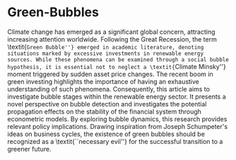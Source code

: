 # Green-Bubbles
Climate change has emerged as a significant global concern, attracting increasing attention worldwide. Following the Great Recession, the term \textit{``Green Bubble''} emerged in academic literature, denoting situations marked by excessive investments in renewable energy sources.
While these phenomena can be examined through a social bubble hypothesis, it is essential not to neglect a \textit{``Climate Minsky''} moment triggered by sudden asset price changes. The recent boom in green investing highlights the importance of having an exhaustive understanding of such phenomena. Consequently, this article aims to investigate bubble stages within the renewable energy sector. It presents a novel perspective on bubble detection and investigates the potential propagation effects on the stability of the financial system through econometric models. By exploring bubble dynamics, this research provides relevant policy implications. Drawing inspiration from Joseph Schumpeter's ideas on business cycles, the existence of green bubbles should be recognized as a \textit{``necessary evil''} for the successful transition to a greener future.
